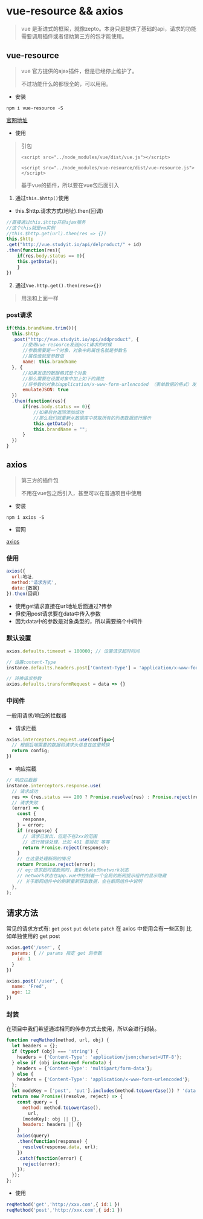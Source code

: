 # vue-resource && axios

> vue 是渐进式的框架，就像zepto。本身只是提供了基础的api，请求的功能需要调用插件或者借助第三方的包才能使用。

## vue-resource

> vue 官方提供的ajax插件，但是已经停止维护了。
>
> 不过功能什么的都很全的，可以用用。

- 安装

`npm i vue-resource -S`

[官网地址](https://www.npmjs.com/package/vue-resource)

- 使用

> 引包
>
> `<script src="../node_modules/vue/dist/vue.js"></script>`
>
> `<script src="../node_modules/vue-resource/dist/vue-resource.js"></script>`
>
> 基于vue的插件，所以要在vue包后面引入

1. 通过`this.$http()`使用

- this.$http.请求方式(地址).then(回调)

```js
//直接通过this.$http开启ajax服务
//这个this就是vm实例
//this.$http.get(url).then(res => {})
this.$http
.get("http://vue.studyit.io/api/delproduct/" + id)
.then(function(res){
	if(res.body.status == 0){
	this.getData();
	}
})
```

2. 通过`Vue.http.get().then(res=>{})`

> 用法和上面一样

### post请求

```js
if(this.brandName.trim()){
  this.$http
  .post("http://vue.studyit.io/api/addproduct", {
      //使用vue-resource发送post请求的时候
      //参数需要是一个对象，对象中的属性名就是参数名
      //属性值就是参数值
      name: this.brandName
  }, {
      //如果发送的数据格式是个对象
      //那么需要在设置对象中加上如下的属性
      //将参数的对象以application/x-www-form-urlencoded （表单数据的格式）发送给后台
      emulateJSON: true
  })
  .then(function(res){
      if(res.body.status == 0){
          //如果后台返回添加成功
          //那么我们就重新从数据库中获取所有的列表数据进行展示
          this.getData();
          this.brandName = "";
      }
  })
}
```



## axios

> 第三方的插件包
>
> 不用在vue包之后引入，甚至可以在普通项目中使用

- 安装

`npm i axios -S`

- 官网

[axios](https://www.npmjs.com/package/axios)

### 使用

```js
axios({
  url:地址,
  method:'请求方式',
  data:{数据}
}).then(回调)
```

- 使用get请求直接在url地址后面通过?传参
- 但使用post请求要在data中传入参数
- 因为data中的参数是对象类型的，所以需要搞个中间件
### 默认设置

```js
axios.defaults.timeout = 100000; // 设置请求超时时间

// 设置content-Type
instance.defaults.headers.post['Content-Type'] = 'application/x-www-form-urlencoded';

// 转换请求参数
axios.defaults.transformRequest = data => {}
```
### 中间件

一般用请求/响应的拦截器

- 请求拦截

```js
axios.interceptors.request.use(config=>{
  // 根据后端需要的数据和请求头信息在这里转换
  return config;
})
```

- 响应拦截

```js
// 响应拦截器
instance.interceptors.response.use(
  // 请求成功
  res => (res.status === 200 ? Promise.resolve(res) : Promise.reject(res)),
  // 请求失败
  (error) => {
    const {
      response,
    } = error;
    if (response) {
      // 请求已发出，但是不在2xx的范围
      // 进行错误处理，比如 401 要授权 等等
      return Promise.reject(response);
    }
    // 在这里处理断网的情况
    return Promise.reject(error);
    // eg:请求超时或断网时，更新state的network状态
    // network状态在app.vue中控制着一个全局的断网提示组件的显示隐藏
    // 关于断网组件中的刷新重新获取数据，会在断网组件中说明
  },
);

```

## 请求方法

常见的请求方式有: `get` `post` `put` `delete` `patch`
在 axios 中使用会有一些区别
比如单独使用的 get post

```js
axios.get('/user', {
  params: { // params 指定 get 的参数
    id: 1
  }
})

axios.post('/user', {
  name: 'Fred',
  age: 12
})
```
### 封装
在项目中我们希望通过相同的传参方式去使用，所以会进行封装。

```js
function reqMethod(method, url, obj) {
  let headers = {};
  if (typeof (obj) === 'string') {
    headers = {'Content-Type': 'application/json;charset=UTF-8'};
  } else if (obj instanceof FormData) {
    headers = {'Content-Type': 'multipart/form-data'};
  } else {
    headers = {'Content-Type': 'application/x-www-form-urlencoded'};
  };
  let modeKey = ['post', 'put'].includes(method.toLowerCase()) ? 'data' : 'params';
  return new Promise((resolve, reject) => {
    const query = {
      method: method.toLowerCase(),
        url,
      [modeKey]: obj || {},
      headers: headers || {}
    }
    axios(query)
    .then(function(response) {
      resolve(response.data, url);
    })
    .catch(function(error) {
      reject(error);
    });
  });
};

```
- 使用

```js
reqMethod('get','http://xxx.com',{ id:1 })
reqMethod('post','http://xxx.com',{ id:1 })
```